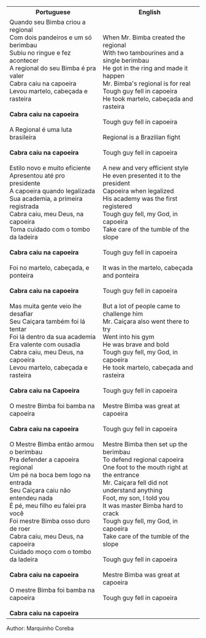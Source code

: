 <table class="capoeira-table">
    <tr class="header-row">
        <th>Portuguese</th>
        <th>English</th>
    </tr>
    <tr>
        <td>Quando seu Bimba criou a regional<br>
Com dois pandeiros e um só berimbau<br>
Subiu no ringue e fez acontecer<br>
A regional do seu Bimba é pra valer<br>
Cabra caiu na capoeira<br>
Levou martelo, cabeçada e rasteira<br>
<br>
<strong>Cabra caiu na capoeira</strong><br>
<br>
A Regional é uma luta brasileira<br>
<strong></strong><br>
<strong>Cabra caiu na capoeira</strong><br>
<br>
Estilo novo e muito eficiente<br>
Apresentou até pro presidente<br>
A capoeira quando legalizada<br>
Sua academia, a primeira registrada<br>
Cabra caiu, meu Deus, na capoeira<br>
Toma cuidado com o tombo da ladeira<br>
<strong></strong><br>
<strong>Cabra caiu na capoeira</strong><br>
<br>
Foi no martelo, cabeçada, e ponteira<br>
<strong></strong><br>
<strong>Cabra caiu na capoeira</strong><br>
<br>
Mas muita gente veio lhe desafiar<br>
Seu Caiçara também foi lá tentar<br>
Foi lá dentro da sua academia<br>
Era valente com ousadia<br>
Cabra caiu, meu Deus, na capoeira<br>
Levou martelo, cabeçada e rasteira<br>
<br>
<strong>Cabra caiu na Capoeira</strong><br>
<br>
O mestre Bimba foi bamba na capoeira<br>
<br>
<strong>Cabra caiu na capoeira</strong><br>
<br>
O Mestre Bimba então armou o berimbau<br>
Pra defender a capoeira regional<br>
Um pé na boca bem logo na entrada<br>
Seu Caiçara caiu não entendeu nada<br>
É pé, meu filho eu falei pra você<br>
Foi mestre Bimba osso duro de roer<br>
Cabra caiu, meu Deus, na capoeira<br>
Cuidado moço com o tombo da ladeira<br>
<br>
<strong>Cabra caiu na capoeira</strong><br>
<br>
O mestre Bimba foi bamba na capoeira<br>
<br>
<strong>Cabra caiu na capoeira</strong></td>
        <td>When Mr. Bimba created the regional<br>
With two tambourines and a single berimbau<br>
He got in the ring and made it happen<br>
Mr. Bimba's regional is for real<br>
Tough guy fell in capoeira<br>
He took martelo, cabeçada and rasteira<br>
<br>
Tough guy fell in capoeira<br>
<br>
Regional is a Brazilian fight<br>
<br>
Tough guy fell in capoeira<br>
<br>
A new and very efficient style<br>
He even presented it to the president<br>
Capoeira when legalized<br>
His academy was the first registered<br>
Tough guy fell, my God, in capoeira<br>
Take care of the tumble of the slope<br>
<br>
Tough guy fell in capoeira<br>
<br>
It was in the martelo, cabeçada and ponteira<br>
<br>
Tough guy fell in capoeira<br>
<br>
But a lot of people came to challenge him<br>
Mr. Caiçara also went there to try<br>
Went into his gym<br>
He was brave and bold<br>
Tough guy fell, my God, in capoeira<br>
He took martelo, cabeçada and rasteira<br>
<br>
Tough guy fell in capoeira<br>
<br>
Mestre Bimba was great at capoeira<br>
<br>
Tough guy fell in capoeira<br>
<br>
Mestre Bimba then set up the berimbau<br>
To defend regional capoeira<br>
One foot to the mouth right at the entrance<br>
Mr. Caiçara fell did not understand anything<br>
Foot, my son, I told you<br>
It was master Bimba hard to crack<br>
Tough guy fell, my God, in capoeira<br>
Take care of the tumble of the slope<br>
<br>
Tough guy fell in capoeira<br>
<br>
Mestre Bimba was great at capoeira<br>
<br>
Tough guy fell in capoeira</td>
    </tr>
</table>

<figcaption>
Author: Marquinho Coreba
</figcaption>